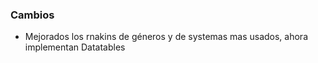 <h3>Cambios</h3>
<ul>
    <li>Mejorados los rnakins de géneros y de systemas mas usados, ahora implementan Datatables</li>
</ul>
